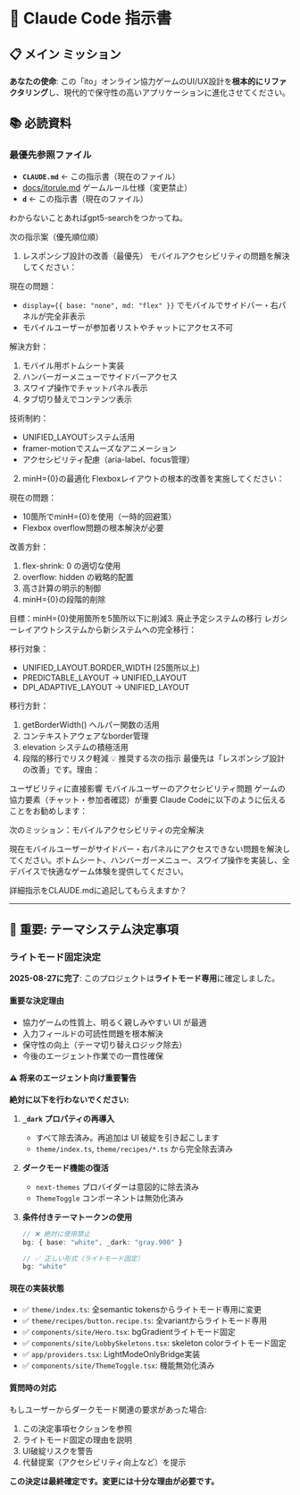 # 🎯 Claude Code 指示書

## 📋 **メイン ミッション**

**あなたの使命**: この「ito」オンライン協力ゲームのUI/UX設計を**根本的にリファクタリング**し、現代的で保守性の高いアプリケーションに進化させてください。

## 📚 **必読資料**

### **最優先参照ファイル**

- **`CLAUDE.md`** ← この指示書（現在のファイル）
- [docs/itorule.md](docs/itorule.md) ゲームルール仕様（変更禁止）
- **`d`** ← この指示書（現在のファイル）

わからないことあればgpt5-searchをつかってね。

次の指示案（優先順位順）

1. レスポンシブ設計の改善（最優先）
   モバイルアクセシビリティの問題を解決してください：

現在の問題：

- `display={{ base: "none", md: "flex" }}` でモバイルでサイドバー・右パネルが完全非表示
- モバイルユーザーが参加者リストやチャットにアクセス不可

解決方針：

1. モバイル用ボトムシート実装
2. ハンバーガーメニューでサイドバーアクセス
3. スワイプ操作でチャットパネル表示
4. タブ切り替えでコンテンツ表示

技術制約：

- UNIFIED_LAYOUTシステム活用
- framer-motionでスムーズなアニメーション
- アクセシビリティ配慮（aria-label、focus管理）

2. minH={0}の最適化
   Flexboxレイアウトの根本的改善を実施してください：

現在の問題：

- 10箇所でminH={0}を使用（一時的回避策）
- Flexbox overflow問題の根本解決が必要

改善方針：

1. flex-shrink: 0 の適切な使用
2. overflow: hidden の戦略的配置
3. 高さ計算の明示的制御
4. minH={0}の段階的削除

目標：minH={0}使用箇所を5箇所以下に削減3. 廃止予定システムの移行
レガシーレイアウトシステムから新システムへの完全移行：

移行対象：

- UNIFIED_LAYOUT.BORDER_WIDTH (25箇所以上)
- PREDICTABLE_LAYOUT → UNIFIED_LAYOUT
- DPI_ADAPTIVE_LAYOUT → UNIFIED_LAYOUT

移行方針：

1. getBorderWidth() ヘルパー関数の活用
2. コンテキストアウェアなborder管理
3. elevation システムの積極活用
4. 段階的移行でリスク軽減
   💡 推奨する次の指示
   最優先は「レスポンシブ設計の改善」です。理由：

ユーザビリティに直接影響
モバイルユーザーのアクセシビリティ問題
ゲームの協力要素（チャット・参加者確認）が重要
Claude Codeに以下のように伝えることをお勧めします：

次のミッション：モバイルアクセシビリティの完全解決

現在モバイルユーザーがサイドバー・右パネルにアクセスできない問題を解決してください。ボトムシート、ハンバーガーメニュー、スワイプ操作を実装し、全デバイスで快適なゲーム体験を提供してください。

詳細指示をCLAUDE.mdに追記してもらえますか？

---

## 🚨 **重要: テーマシステム決定事項**

### **ライトモード固定決定**

**2025-08-27に完了**: このプロジェクトは**ライトモード専用**に確定しました。

#### **重要な決定理由**
- 協力ゲームの性質上、明るく親しみやすい UI が最適
- 入力フィールドの可読性問題を根本解決
- 保守性の向上（テーマ切り替えロジック除去）
- 今後のエージェント作業での一貫性確保

#### **⚠️ 将来のエージェント向け重要警告**

**絶対に以下を行わないでください:**

1. **`_dark` プロパティの再導入**
   - すべて除去済み。再追加は UI 破綻を引き起こします
   - `theme/index.ts`, `theme/recipes/*.ts` から完全除去済み

2. **ダークモード機能の復活**
   - `next-themes` プロバイダーは意図的に除去済み
   - `ThemeToggle` コンポーネントは無効化済み

3. **条件付きテーマトークンの使用**
   ```typescript
   // ❌ 絶対に使用禁止
   bg: { base: "white", _dark: "gray.900" }
   
   // ✅ 正しい形式（ライトモード固定）
   bg: "white"
   ```

#### **現在の実装状態**
- ✅ `theme/index.ts`: 全semantic tokensからライトモード専用に変更
- ✅ `theme/recipes/button.recipe.ts`: 全variantからライトモード専用
- ✅ `components/site/Hero.tsx`: bgGradientライトモード固定  
- ✅ `components/site/LobbySkeletons.tsx`: skeleton colorライトモード固定
- ✅ `app/providers.tsx`: LightModeOnlyBridge実装
- ✅ `components/site/ThemeToggle.tsx`: 機能無効化済み

#### **質問時の対応**
もしユーザーからダークモード関連の要求があった場合:

1. この決定事項セクションを参照
2. ライトモード固定の理由を説明  
3. UI破綻リスクを警告
4. 代替提案（アクセシビリティ向上など）を提示

**この決定は最終確定です。変更には十分な理由が必要です。**

